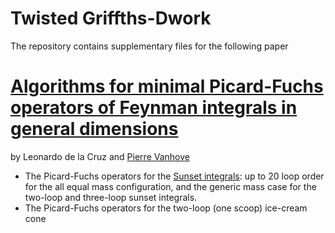 # Twisted Griffths-Dwork

The repository contains supplementary files for the following paper 


[Algorithms for minimal Picard-Fuchs operators of Feynman integrals in general dimensions](XXX)
==================================================================
by Leonardo de la Cruz and [Pierre Vanhove](https://pierrevanhove.github.io/)

* The Picard-Fuchs operators for the [Sunset
  integrals](EpsilonDependence/): up to 20 loop order for the all equal
mass configuration, and the generic mass case for the two-loop and
three-loop sunset integrals.
* The Picard-Fuchs operators for the two-loop (one scoop) ice-cream cone
